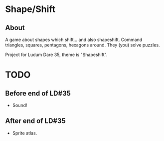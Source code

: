 Shape/Shift
===========

About
-----

A game about shapes which shift... and also shapeshift. Command triangles,
squares, pentagons, hexagons around. They (you) solve puzzles.

Project for Ludum Dare 35, theme is "Shapeshift".

TODO
====

Before end of LD#35
-------------------

- Sound!

After end of LD#35
------------------

- Sprite atlas.
